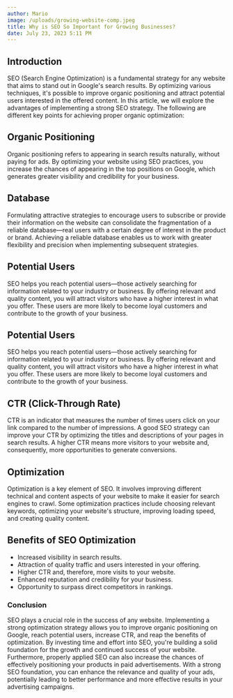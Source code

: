 ```yaml
---
author: Mario
image: /uploads/growing-website-comp.jpeg
title: Why is SEO So Important for Growing Businesses?
date: July 23, 2023 5:11 PM
---
```

## Introduction

SEO (Search Engine Optimization) is a fundamental strategy for any website that aims to stand out in Google's search results. By optimizing various techniques, it's possible to improve organic positioning and attract potential users interested in the offered content. In this article, we will explore the advantages of implementing a strong SEO strategy. The following are different key points for achieving proper organic optimization:

## Organic Positioning

Organic positioning refers to appearing in search results naturally, without paying for ads. By optimizing your website using SEO practices, you increase the chances of appearing in the top positions on Google, which generates greater visibility and credibility for your business.

## Database

Formulating attractive strategies to encourage users to subscribe or provide their information on the website can consolidate the fragmentation of a reliable database—real users with a certain degree of interest in the product or brand. Achieving a reliable database enables us to work with greater flexibility and precision when implementing subsequent strategies.

## Potential Users

SEO helps you reach potential users—those actively searching for information related to your industry or business. By offering relevant and quality content, you will attract visitors who have a higher interest in what you offer. These users are more likely to become loyal customers and contribute to the growth of your business.

## Potential Users

SEO helps you reach potential users—those actively searching for information related to your industry or business. By offering relevant and quality content, you will attract visitors who have a higher interest in what you offer. These users are more likely to become loyal customers and contribute to the growth of your business.

## CTR (Click-Through Rate)

CTR is an indicator that measures the number of times users click on your link compared to the number of impressions. A good SEO strategy can improve your CTR by optimizing the titles and descriptions of your pages in search results. A higher CTR means more visitors to your website and, consequently, more opportunities to generate conversions.

## Optimization 

Optimization is a key element of SEO. It involves improving different technical and content aspects of your website to make it easier for search engines to crawl. Some optimization practices include choosing relevant keywords, optimizing your website's structure, improving loading speed, and creating quality content.

## Benefits of SEO Optimization

* Increased visibility in search results.
* Attraction of quality traffic and users interested in your offering.
* Higher CTR and, therefore, more visits to your website.
* Enhanced reputation and credibility for your business.
* Opportunity to surpass direct competitors in rankings.

### Conclusion

SEO plays a crucial role in the success of any website. Implementing a strong optimization strategy allows you to improve organic positioning on Google, reach potential users, increase CTR, and reap the benefits of optimization. By investing time and effort into SEO, you're building a solid foundation for the growth and continued success of your website. Furthermore, properly applied SEO can also increase the chances of effectively positioning your products in paid advertisements. With a strong SEO foundation, you can enhance the relevance and quality of your ads, potentially leading to better performance and more effective results in your advertising campaigns.